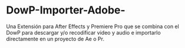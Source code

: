 # DowP-Importer-Adobe-
Una Extensión para After Effects y Premiere Pro que se combina con el DowP para descargar y/o recodificar video y audio e importarlo directamente en un proyecto de Ae o Pr. 
